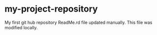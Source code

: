 # my-project-repository
My first git hub repository 
ReadMe.rd file updated manually. This file was modified locally.
